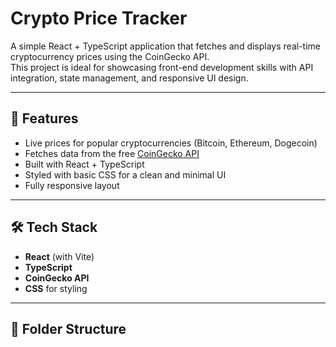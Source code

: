 # Crypto Price Tracker

A simple React + TypeScript application that fetches and displays real-time cryptocurrency prices using the CoinGecko API.  
This project is ideal for showcasing front-end development skills with API integration, state management, and responsive UI design.

---

## 🚀 Features
- Live prices for popular cryptocurrencies (Bitcoin, Ethereum, Dogecoin)
- Fetches data from the free [CoinGecko API](https://www.coingecko.com/en/api)
- Built with React + TypeScript
- Styled with basic CSS for a clean and minimal UI
- Fully responsive layout

---

## 🛠 Tech Stack
- **React** (with Vite)
- **TypeScript**
- **CoinGecko API**
- **CSS** for styling

---

## 📂 Folder Structure
